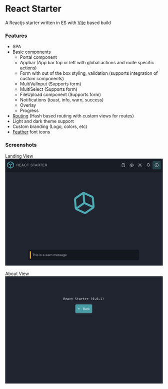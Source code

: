 # React Starter
A Reactjs starter written in ES with [Vite](https://vitejs.dev/) based build

### Features
- SPA
- Basic components 
  - Portal component
  - Appbar (App bar top or left with global actions and route specific actions)
  - Form with out of the box styling, validation (supports integration of custom components)
  - MultiValInput (Supports form)
  - MultiSelect (Supports form)
  - FileUpload component (Supports form)
  - Notifications (toast, info, warn, success)
  - Overlay
  - Progress
- [Routing](https://github.com/naikus/simple-router) (Hash based routing with custom views for routes)
- Light and dark theme support
- Custom branding (Logo, colors, etc)
- [Feather](https://feathericons.com/) font icons

### Screenshots
Landing View
![Main Landing View](screenshots/LandingView.png)


About View
![Form View](screenshots/AboutView.png)